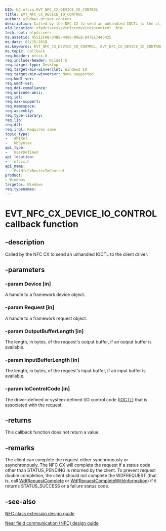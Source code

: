 ```yaml
---
UID: NC:nfccx.EVT_NFC_CX_DEVICE_IO_CONTROL
title: EVT_NFC_CX_DEVICE_IO_CONTROL
author: windows-driver-content
description: Called by the NFC CX to send an unhandled IOCTL to the client driver.
old-location: nfpdrivers\evtnfccxdeviceiocontrol_.htm
tech.root: nfpdrivers
ms.assetid: 45512F88-D4B8-4488-99EB-B47EE7443425
ms.date: 02/15/2018
ms.keywords: EVT_NFC_CX_DEVICE_IO_CONTROL, EVT_NFC_CX_DEVICE_IO_CONTROL callback, EvtNfcCxDeviceIoControl, EvtNfcCxDeviceIoControl callback function [Near-Field Proximity Drivers], nfccx/EvtNfcCxDeviceIoControl, nfpdrivers.evtnfccxdeviceiocontrol_
ms.topic: callback
req.header: nfccx.h
req.include-header: Ncidef.h
req.target-type: Desktop
req.target-min-winverclnt: Windows 10
req.target-min-winversvr: None supported
req.kmdf-ver: 
req.umdf-ver: 
req.ddi-compliance: 
req.unicode-ansi: 
req.idl: 
req.max-support: 
req.namespace: 
req.assembly: 
req.type-library: 
req.lib: 
req.dll: 
req.irql: Requires same
topic_type:
-	APIRef
-	kbSyntax
api_type:
-	UserDefined
api_location:
-	nfccx.h
api_name:
-	EvtNfcCxDeviceIoControl
product:
- Windows
targetos: Windows
req.typenames: 
---
```


# EVT_NFC_CX_DEVICE_IO_CONTROL callback function


## -description


Called by the NFC CX to send an unhandled IOCTL to the client driver.


## -parameters




### -param Device [in]

A handle to a framework device object.


### -param Request [in]

A handle to a framework request object.


### -param OutputBufferLength [in]

The length, in bytes, of the request's output buffer, if an output buffer is available.


### -param InputBufferLength [in]

The length, in bytes, of the request's input buffer, if an input buffer is available.


### -param IoControlCode [in]

The driver-defined or system-defined I/O control code (<a href="https://msdn.microsoft.com/library/windows/hardware/ff551084">IOCTL</a>) that is associated with the request.


## -returns



This callback function does not return a value.




## -remarks



The client can complete the request either synchronously or asynchronously. The NFC CX will complete the request if a status code other than STATUS_PENDING is returned by the client. To prevent request double completion, the client should not complete the WDFREQUEST (that is, call <a href="https://msdn.microsoft.com/library/windows/hardware/ff549945">WdfRequestComplete</a> or <a href="https://msdn.microsoft.com/library/windows/hardware/ff549948">WdfRequestCompleteWithInformation</a>) if it returns STATUS_SUCCESS or a failure status code.




## -see-also




<a href="https://msdn.microsoft.com/windows/hardware/drivers/nfc/nfc-class-extension-">NFC class extension design guide</a>



<a href="http://go.microsoft.com/fwlink/p/?LinkID=785320">Near field communication (NFC) design guide</a>
 

 

